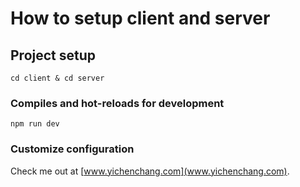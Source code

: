 # How to setup client and server

## Project setup
```
cd client & cd server
```

### Compiles and hot-reloads for development
```
npm run dev
```

### Customize configuration
Check me out at [www.yichenchang.com](www.yichenchang.com).
